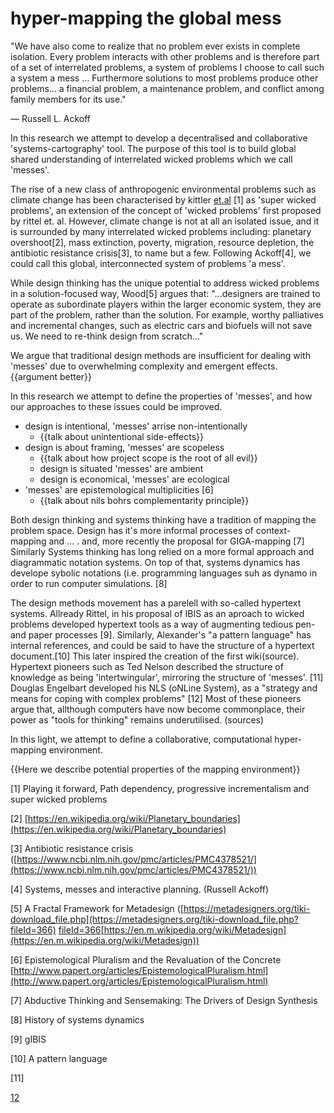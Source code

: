 # hyper-mapping the global mess

"We have also come to realize that no problem ever exists in complete isolation. Every problem interacts with other problems and is therefore part of a set of interrelated problems, a system of problems I choose to call such a system a mess … Furthermore solutions to most problems produce other problems… a financial problem, a maintenance problem, and conflict among family members for its use."

— Russell L. Ackoff

In this research we attempt to develop a decentralised and collaborative 'systems-cartography' tool. The purpose of this tool is to build global shared understanding of interrelated wicked problems which we call 'messes'.

The rise of a new class of anthropogenic environmental problems such as climate change has been characterised by kittler [et.al](http://et.al/) [1] as 'super wicked problems', an extension of the concept of 'wicked problems' first proposed by rittel et. al. However, climate change is not at all an isolated issue, and it is surrounded by many interrelated wicked problems including: planetary overshoot[2], mass extinction, poverty, migration, resource depletion, the antibiotic resistance crisis[3], to name but a few. Following Ackoff[4], we could call this global, interconnected system of problems 'a mess'.

While design thinking has the unique potential to address wicked problems in a solution-focused way, Wood[5] argues that: "...designers are trained to operate as subordinate players within the larger economic system, they are part of the problem, rather than the solution. For example, worthy palliatives and incremental changes, such as electric cars and biofuels will not save us. We need to re-think design from scratch..."

We argue that traditional design methods are insufficient for dealing with 'messes' due to overwhelming complexity and emergent effects. {{argument better}}

In this research we attempt to define the properties of 'messes', and how our approaches to these issues could be improved.

- design is intentional, 'messes' arrise non-intentionally
  - {{talk about unintentional side-effects}}
- design is about framing, 'messes' are scopeless
  - {{talk about how project scope is the root of all evil}}
  - design is situated 'messes' are ambient
  - design is economical, 'messes' are ecological
- 'messes' are epistemological multiplicities [6]
  - {{talk about nils bohrs complementarity principle}}

Both design thinking and systems thinking have a tradition of mapping the problem space. Design has it's more informal processes of context-mapping and ... . and, more recently the proposal for GIGA-mapping [7]
Similarly Systems thinking has long relied on a more formal approach and diagrammatic notation systems. On top of that, systems dynamics has develope sybolic notations (i.e. programming languages suh as dynamo in order to run computer simulations. [8]

The design methods movement has a parelell with so-called hypertext systems. Allready Rittel, in his proposal of IBIS as an aproach to wicked problems developed hypertext tools as a way of augmenting tedious pen-and paper processes [9]. Similarly, Alexander's "a pattern language" has internal references, and could be said to have the structure of a hypertext document.[10] This later inspired the creation of the first wiki(source). Hypertext pioneers such as Ted Nelson described the structure of knowledge as being 'intertwingular', mirroring the structure of 'messes'. [11]
Douglas Engelbart developed his NLS (oNLine System), as a "strategy and means for coping with complex problems" [12]
Most of these pioneers argue that, allthough computers have now become commonplace, their power as "tools for thinking" remains underutilised. (sources)

In this light, we attempt to define a collaborative, computational hyper-mapping environment.

{{Here we describe potential properties of the mapping environment}}

[1] Playing it forward, Path dependency, progressive incrementalism and super wicked problems

[2] [https://en.wikipedia.org/wiki/Planetary_boundaries](https://en.wikipedia.org/wiki/Planetary_boundaries)

[3] Antibiotic resistance crisis ([https://www.ncbi.nlm.nih.gov/pmc/articles/PMC4378521/](https://www.ncbi.nlm.nih.gov/pmc/articles/PMC4378521/))

[4] Systems, messes and interactive planning. (Russell Ackoff)

[5] A Fractal Framework for Metadesign ([https://metadesigners.org/tiki-download_file.php](https://metadesigners.org/tiki-download_file.php?fileId=366) []()[fileId=366](https://metadesigners.org/tiki-download_file.php?fileId=366)[https://en.m.wikipedia.org/wiki/Metadesign](https://en.m.wikipedia.org/wiki/Metadesign))

[6] Epistemological Pluralism and the Revaluation of the Concrete [http://www.papert.org/articles/EpistemologicalPluralism.html](http://www.papert.org/articles/EpistemologicalPluralism.html)

[7] Abductive Thinking and Sensemaking: The Drivers of Design Synthesis

[8] History of systems dynamics

[9] gIBIS

[10] A pattern language

[11]

[12]([http://www.dougengelbart.org/colloquium/colloquium.html](http://www.dougengelbart.org/colloquium/colloquium.html))
